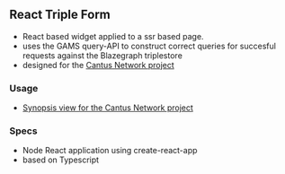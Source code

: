 ## React Triple Form
- React based widget applied to a ssr based page.  
- uses the GAMS query-API to construct correct queries for succesful requests against the Blazegraph triplestore
- designed for the [Cantus Network project](https://gams.uni-graz.at/context:cantus/sdef:Context/get?locale=en)

### Usage
- [Synopsis view for the Cantus Network project](https://gams.uni-graz.at/archive/objects/query:cantus.synopsis2/methods/sdef:Query/get?params=%241%7C%3Chttps://gams.uni-graz.at/o:cantus.brixen%3E;%242%7C%3Chttps://gams.uni-graz.at/o:cantus.brixen%3E;%243%7C%3Chttps://gams.uni-graz.at/o:cantus.brixen%3E&mode=01011000&locale=en)

### Specs
- Node React application using create-react-app
- based on Typescript

